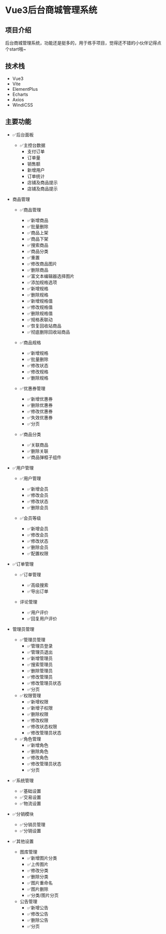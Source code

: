 # Vue3后台商城管理系统

## 项目介绍

后台商城管理系统，功能还是挺多的，用于练手项目，觉得还不错的小伙伴记得点个start哦~ 

## 技术栈
+ Vue3 
+ Vite 
+ ElementPlus 
+ Echarts
+ Axios 
+ WindiCSS

## 主要功能

- ✅后台面板
    - ✅主控台数据
        - 支付订单
        - 订单量
        - 销售额
        - 新增用户
        - 订单统计
        - 店铺及商品提示
        - 店铺及商品提示
- 商品管理
    - ✅商品管理
        - ✅新增商品
        - ✅批量删除
        - ✅商品上架
        - ✅商品下架
        - ✅搜索商品
        - ✅商品分类
        - ✅重置
        - ✅修改商品图片
        - ✅删除商品
        - ✅富文本编辑器选择图片
        - ✅添加规格选项
        - ✅新增规格
        - ✅删除规格
        - ✅新增规格值
        - ✅修改规格值
        - ✅删除规格值
        - ✅规格表联动
        - ✅恢复回收站商品
        - ✅彻底删除回收站商品
    
    - ✅商品规格
        - ✅新增规格
        - ✅批量删除
        - ✅修改状态
        - ✅修改规格
        - ✅删除规格

     - ✅优惠券管理
        - ✅新增优惠券
        - ✅删除优惠券
        - ✅修改优惠券
        - ✅失效优惠券 
        - ✅分页
    
    -  ✅商品分类
        - ✅关联商品
        - ✅删除关联
        - ✅商品弹框子组件


-  ✅用户管理
    - ✅用户管理
        - ✅新增会员
        - ✅修改会员
        - ✅修改状态
        - ✅删除会员

    - ✅会员等级
        - ✅新增会员
        - ✅修改会员
        - ✅修改状态
        - ✅删除会员
        - ✅配置权限
-  ✅订单管理
    - ✅订单管理
        - ✅高级搜索
        - ✅导出订单
        
    - 评论管理
        - ✅用户评价
        - ✅回复用户评价       

- 管理员管理
    - ✅管理员管理
        - ✅管理员登录
        - ✅管理员退出
        - ✅新增管理员
        - ✅搜索管理员
        - ✅删除管理员
        - ✅修改管理员
        - ✅修改管理员状态
        - ✅分页
    -  ✅权限管理
        - ✅新增权限
        - ✅新增子权限
        - ✅删除权限
        - ✅修改权限
        - ✅修改状态权限
        - ✅修改管理员状态
    - ✅角色管理
        - ✅新增角色
        - ✅删除角色
        - ✅修改角色
        - ✅修改管理员状态
        - ✅分页

-  ✅系统管理
    - ✅基础设置
    - ✅交易设置
    - ✅物流设置
        
- ✅分销模块
    - ✅分销员管理
    - ✅分销设置
        
- ✅其他设置
    - 图库管理
        - ✅新增图片分类
        - ✅上传图片
        - ✅修改分类
        - ✅删除分类
        - ✅图片重命名
        - ✅图片删除
        - ✅分类/图片分页
    - 公告管理
        - ✅新增公告
        - ✅修改公告
        - ✅删除公告
        - ✅分页


